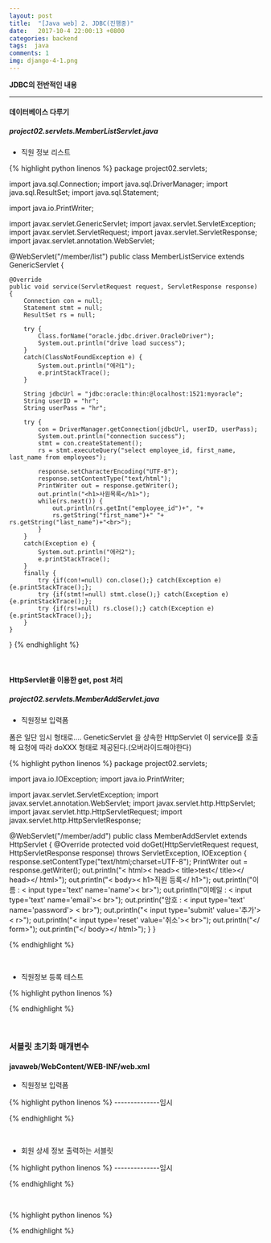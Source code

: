 ```yaml
---
layout: post
title:  "[Java web] 2. JDBC(진행중)"
date:   2017-10-4 22:00:13 +0800
categories: backend
tags:  java
comments: 1
img: django-4-1.png
---
```


**JDBC의 전반적인 내용**

---

#### 데이터베이스 다루기

##### project02.servlets.MemberListServlet.java

* 직원 정보 리스트

{% highlight python linenos %}
package project02.servlets;

import java.sql.Connection;
import java.sql.DriverManager;
import java.sql.ResultSet;
import java.sql.Statement;

import java.io.PrintWriter;

import javax.servlet.GenericServlet;
import javax.servlet.ServletException;
import javax.servlet.ServletRequest;
import javax.servlet.ServletResponse;
import javax.servlet.annotation.WebServlet;

@WebServlet("/member/list")
public class MemberListService extends GenericServlet {
    
    @Override
    public void service(ServletRequest request, ServletResponse response) {
        Connection con = null;
        Statement stmt = null;
        ResultSet rs = null;
        
        try {
            Class.forName("oracle.jdbc.driver.OracleDriver");
            System.out.println("drive load success");
        }
        catch(ClassNotFoundException e) {
            System.out.println("에러1");
            e.printStackTrace();
        }
        
        String jdbcUrl = "jdbc:oracle:thin:@localhost:1521:myoracle";
        String userID = "hr";
        String userPass = "hr";

        try {
            con = DriverManager.getConnection(jdbcUrl, userID, userPass);
            System.out.println("connection success");
            stmt = con.createStatement();
            rs = stmt.executeQuery("select employee_id, first_name, last_name from employees");
                       
            response.setCharacterEncoding("UTF-8");
            response.setContentType("text/html");
            PrintWriter out = response.getWriter(); 
            out.println("<h1>사원목록</h1>");
            while(rs.next()) {
                out.println(rs.getInt("employee_id")+", "+
                rs.getString("first_name")+" "+ rs.getString("last_name")+"<br>");
            }
        }
        catch(Exception e) {
            System.out.println("에러2");
            e.printStackTrace();
        }
        finally {
            try {if(con!=null) con.close();} catch(Exception e){e.printStackTrace();};
            try {if(stmt!=null) stmt.close();} catch(Exception e){e.printStackTrace();};
            try {if(rs!=null) rs.close();} catch(Exception e){e.printStackTrace();};
        }   
    }
}
{% endhighlight %}


<br>

#### HttpServlet을 이용한 get, post 처리

##### project02.servlets.MemberAddServlet.java

* 직원정보 입력폼

폼은 일단 임시 형태로.... GeneticServlet 을 상속한 HttpServlet 이 service를 호출해 요청에 따라 doXXX 형태로 제공된다.(오버라이드해야한다)

{% highlight python linenos %}
package project02.servlets;

import java.io.IOException;
import java.io.PrintWriter;

import javax.servlet.ServletException;
import javax.servlet.annotation.WebServlet;
import javax.servlet.http.HttpServlet;
import javax.servlet.http.HttpServletRequest;
import javax.servlet.http.HttpServletResponse;


@WebServlet("/member/add")
public class MemberAddServlet extends HttpServlet {
    @Override
    protected void doGet(HttpServletRequest request, HttpServletResponse response)
    throws ServletException, IOException {
        response.setContentType("text/html;charset=UTF-8");
        PrintWriter out = response.getWriter();
        out.println("< html>< head>< title>test</ title></ head></ html>");
        out.println("< body>< h1>직원 등록</ h1>");
        out.println("이름 : < input type='text' name='name'>< br>");
        out.println("이메일 : < input type='text' name='email'>< br>");
        out.println("암호 : < input type='text' name='password'> < br>");
        out.println("< input type='submit' value='추가'>< r>");
        out.println("< input type='reset' value='취소'>< br>");
        out.println("</ form>");
        out.println("</ body></ html>");
    }
}

{% endhighlight %}

<br>


* 직원정보 등록 테스트

{% highlight python linenos %}


{% endhighlight %}

<br>


### 서블릿 초기화 매개변수

#### javaweb/WebContent/WEB-INF/web.xml

* 직원정보 입력폼

{% highlight python linenos %}
--------------임시

{% endhighlight %}

<br>

* 회원 상세 정보 출력하는 서블릿

{% highlight python linenos %}
--------------임시

{% endhighlight %}

<br>

{% highlight python linenos %}


{% endhighlight %}

